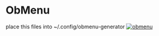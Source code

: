 # ObMenu
place this files into ~/.config/obmenu-generator
<a href="https://ibb.co/8KggfTf"><img src="https://i.ibb.co/K0xxfRf/obmenu.png" alt="obmenu" border="0"></a>